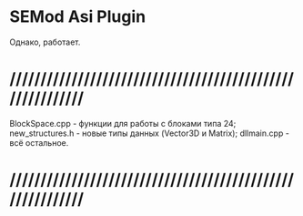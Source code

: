 # SEMod Asi Plugin
Однако, работает.

# //////////////////////////////////////////////////////////
BlockSpace.cpp - функции для работы с блоками типа 24;
new_structures.h - новые типы данных (Vector3D и Matrix);
dllmain.cpp - всё остальное.
# //////////////////////////////////////////////////////////
